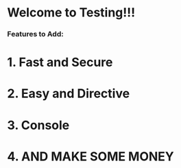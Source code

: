 # Welcome to Testing!!!

### Features to Add:

# 1. Fast and Secure

# 2. Easy and Directive

# 3. Console

# 4. AND MAKE SOME MONEY
